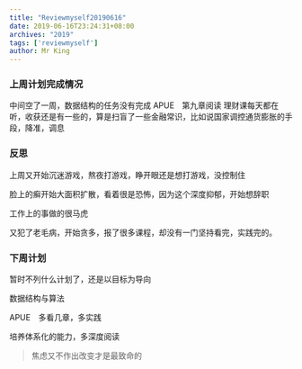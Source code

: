 ```yaml
---
title: "Reviewmyself20190616"
date: 2019-06-16T23:24:31+08:00
archives: "2019"
tags: ['reviewmyself']
author: Mr King
---
```


### 上周计划完成情况

中间空了一周，数据结构的任务没有完成
APUE　第九章阅读
理财课每天都在听，收获还是有一些的，算是扫盲了一些金融常识，比如说国家调控通货膨胀的手段，降准，调息

### 反思

上周又开始沉迷游戏，熬夜打游戏，睁开眼还是想打游戏，没控制住

脸上的癣开始大面积扩散，看着很是恐怖，因为这个深度抑郁，开始想辞职

工作上的事做的很马虎

又犯了老毛病，开始贪多，报了很多课程，却没有一门坚持看完，实践完的。


### 下周计划

暂时不列什么计划了，还是以目标为导向

数据结构与算法

APUE　多看几章，多实践

培养体系化的能力，多深度阅读

> 焦虑又不作出改变才是最致命的